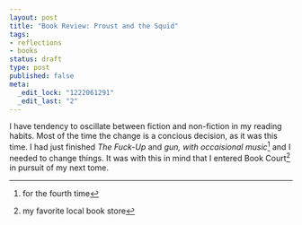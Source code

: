 ```yaml
--- 
layout: post
title: "Book Review: Proust and the Squid"
tags: 
- reflections
- books
status: draft
type: post
published: false
meta: 
  _edit_lock: "1222061291"
  _edit_last: "2"
---
```

I have tendency to oscillate between fiction and non-fiction in my reading habits. Most of the time the change is a concious decision, as it was this time. I had just finished *The Fuck-Up* and *gun, with occaisional music*[^1] and I needed to change things. It was with this in mind that I entered Book Court[^2] in pursuit of my next tome. 

[^1]: for the fourth time
[^2]: my favorite local book store
